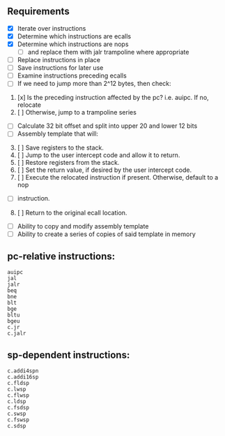 ## Requirements
- [x] Iterate over instructions
- [x] Determine which instructions are ecalls
- [x] Determine which instructions are nops
	- [ ] and replace them with jalr trampoline where appropriate
- [ ] Replace instructions in place
- [ ] Save instructions for later use
- [ ] Examine instructions preceding ecalls
- [ ] If we need to jump more than 2^12 bytes, then check:
1. [x] Is the preceding instruction affected by the pc? i.e. auipc. If no, relocate
2. [ ] Otherwise, jump to a trampoline series
- [ ] Calculate 32 bit offset and split into upper 20 and lower 12 bits
- [ ] Assembly template that will:
3. [ ] Save registers to the stack.
4. [ ] Jump to the user intercept code and allow it to return.
5. [ ] Restore registers from the stack.
6. [ ] Set the return value, if desired by the user intercept code.
7. [ ] Execute the relocated instruction if present. Otherwise, default to a nop
- [ ] instruction.
8. [ ] Return to the original ecall location.
- [ ] Ability to copy and modify assembly template
- [ ] Ability to create a series of copies of said template in memory

## pc-relative instructions:
```
auipc
jal
jalr
beq
bne
blt
bge
bltu
bgeu
c.jr
c.jalr
```
## sp-dependent instructions:
```
c.addi4spn
c.addi16sp
c.fldsp
c.lwsp
c.flwsp
c.ldsp
c.fsdsp
c.swsp
c.fswsp
c.sdsp
```
